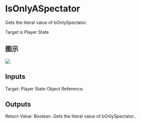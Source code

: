 # IsOnlyASpectator

Gets the literal value of bOnlySpectator.

Target is Player State

## 图示

![]($-20221218-20300972.png)

## Inputs

Target: Player State Object Reference.  

## Outputs

Return Value: Boolean. Gets the literal value of bOnlySpectator..

